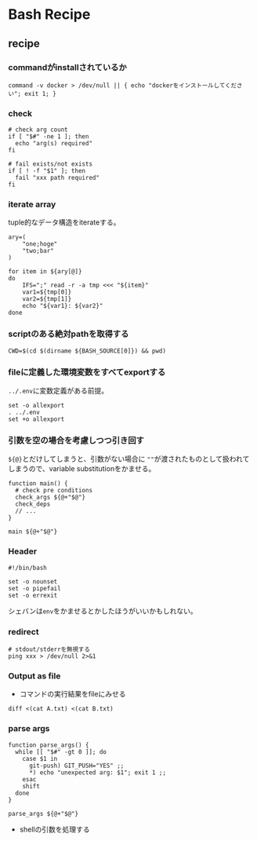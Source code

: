 # Bash Recipe

## recipe

### commandがinstallされているか

```
command -v docker > /dev/null || { echo "dockerをインストールしてください"; exit 1; }
```

### check

```shell
# check arg count
if [ "$#" -ne 1 ]; then
  echo "arg(s) required"
fi

# fail exists/not exists
if [ ! -f "$1" ]; then
  fail "xxx path required"
fi
```

### iterate array

tuple的なデータ構造をiterateする。

```shell
ary=(
    "one;hoge"
    "two;bar"
)

for item in ${ary[@]}
do
    IFS=";" read -r -a tmp <<< "${item}"
    var1=${tmp[0]}
    var2=${tmp[1]}
    echo "${var1}: ${var2}"
done
```

### scriptのある絶対pathを取得する

```shell
CWD=$(cd $(dirname ${BASH_SOURCE[0]}) && pwd)
```

### fileに定義した環境変数をすべてexportする

`../.env`に変数定義がある前提。

```shell
set -o allexport 
. ../.env 
set +o allexport
```

### 引数を空の場合を考慮しつつ引き回す

`${@}`とだけしてしまうと、引数がない場合に `""`が渡されたものとして扱われてしまうので、variable substitutionをかませる。

```shell
function main() {
  # check pre conditions
  check_args ${@+"$@"}
  check_deps
  // ...
}

main ${@+"$@"}
```

### Header

```shell
#!/bin/bash

set -o nounset
set -o pipefail
set -o errexit
```

シェバンは`env`をかませるとかしたほうがいいかもしれない。

### redirect

```shell
# stdout/stderrを無視する
ping xxx > /dev/null 2>&1
```

### Output as file

* コマンドの実行結果をfileにみせる

```shell
diff <(cat A.txt) <(cat B.txt)
```

### parse args

```shell
function parse_args() {
  while [[ "$#" -gt 0 ]]; do
    case $1 in
      git-push) GIT_PUSH="YES" ;;
      *) echo "unexpected arg: $1"; exit 1 ;;
    esac
    shift
  done
}

parse_args ${@+"$@"}
```

* shellの引数を処理する
